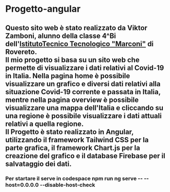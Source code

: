 # Progetto-angular
## Questo sito web è stato realizzato da <b>Viktor Zamboni</b>, alunno della classe 4^Bi dell'<b><a class="hover:text-red-500" href="https://www.marconirovereto.it/">IstitutoTecnico Tecnologico "Marconi"</a></b> di Rovereto.<br> Il mio progetto si basa su un sito web che permette di visualizzare i dati relativi al Covid-19 in Italia. Nella pagina home è possibile visualizzare un grafico e diversi dati relativi alla situazione Covid-19 corrente e passata in Italia, mentre nella pagina overview è possibile visualizzare una mappa dell'Italia e cliccando su una regione è possibile visualizzare i dati attuali relativi a quella regione. <br> Il Progetto è stato realizzato in Angular, utilizzando il framework Tailwind CSS per la parte grafica, il framework Chart.js per la creazione del grafico e il database Firebase per il salvataggio dei dati.
### Per startare il serve in codespace npm run ng serve -- --host=0.0.0.0 --disable-host-check
